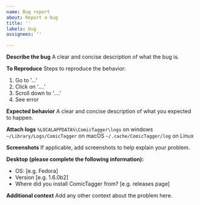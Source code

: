 ```yaml
---
name: Bug report
about: Report a bug
title: ''
labels: bug
assignees: ''

---
```


**Describe the bug**
A clear and concise description of what the bug is.

**To Reproduce**
Steps to reproduce the behavior:
1. Go to '...'
2. Click on '....'
3. Scroll down to '....'
4. See error

**Expected behavior**
A clear and concise description of what you expected to happen.

**Attach logs**
 `%LOCALAPPDATA%\ComicTagger\logs` on windows
`~/Library/Logs/ComicTagger` on macOS
`~/.cache/ComicTagger/log` on Linux

**Screenshots**
If applicable, add screenshots to help explain your problem.

**Desktop (please complete the following information):**
 - OS: [e.g. Fedora]
 - Version [e.g. 1.6.0b2]
 - Where did you install ComicTagger from? [e.g. releases page]

**Additional context**
Add any other context about the problem here.

